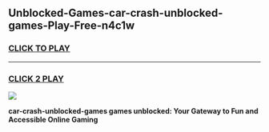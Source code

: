 
## Unblocked-Games-car-crash-unblocked-games-Play-Free-n4c1w
<h3>
<a href="https://premium76.site?title=car-crash-unblocked-games&ref=10A">CLICK TO PLAY</a></h3>
<hr>

<h3>
<a href="https://premium76.site?title=car-crash-unblocked-games&ref=10A">CLICK 2 PLAY</a>
  
</h3>

<a href="https://premium76.site?title=car-crash-unblocked-games&ref=10A"><img src="https://clearcache.store/games.png"></a>


**car-crash-unblocked-games games unblocked: Your Gateway to Fun and Accessible Online Gaming**

